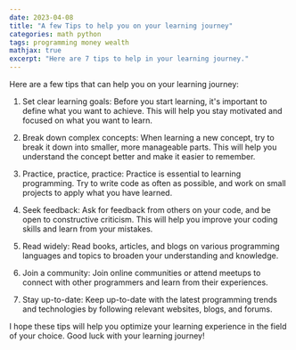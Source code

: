 ```yaml
---
date: 2023-04-08
title: "A few Tips to help you on your learning journey"
categories: math python
tags: programming money wealth
mathjax: true
excerpt: "Here are 7 tips to help in your learning journey."
---
```


Here are a few tips that can help you on your learning journey:

1. Set clear learning goals:
Before you start learning, it's important to define what you want to achieve. This will help you stay motivated and focused on what you want to learn.

2. Break down complex concepts:
When learning a new concept, try to break it down into smaller, more manageable parts. This will help you understand the concept better and make it easier to remember.

3. Practice, practice, practice:
Practice is essential to learning programming. Try to write code as often as possible, and work on small projects to apply what you have learned.

4. Seek feedback:
Ask for feedback from others on your code, and be open to constructive criticism. This will help you improve your coding skills and learn from your mistakes.

5. Read widely:
Read books, articles, and blogs on various programming languages and topics to broaden your understanding and knowledge.

6. Join a community:
Join online communities or attend meetups to connect with other programmers and learn from their experiences.

7. Stay up-to-date:
Keep up-to-date with the latest programming trends and technologies by following relevant websites, blogs, and forums.

I hope these tips will help you optimize your learning experience in the field of your choice.
Good luck with your learning journey!



